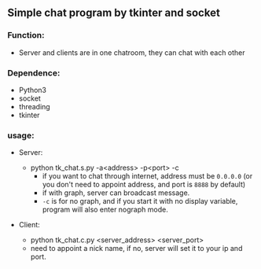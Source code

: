 ## Simple chat program by tkinter and socket

### Function:
- Server and clients are in one chatroom, they can chat with each other

### Dependence:
- Python3
- socket
- threading
- tkinter

### usage:
- Server:
  - python tk_chat.s.py -a&lt;address&gt; -p&lt;port&gt; -c
    - if you want to chat through internet, address must be `0.0.0.0` (or you don't need to appoint address, and port is `8888` by default)
    - if with graph, server can broadcast message.
    - `-c` is for no graph, and if you start it with no display variable, program will also enter nograph mode.

- Client:
  - python tk_chat.c.py &lt;server_address&gt; &lt;server_port&gt;
  - need to appoint a nick name, if no, server will set it to your ip and port.